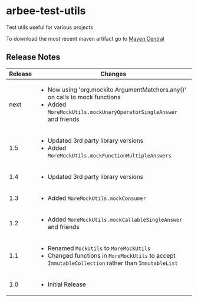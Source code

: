 # arbee-test-utils
Test utils useful for various projects

To download the most recent maven artifact go to [Maven Central](http://search.maven.org/#search%7Cga%7C1%7Cg%3A%22com.github.richard-ballard%22)

## Release Notes
Release | Changes
--- |  ---
next | <ul><li>Now using 'org.mockito.ArgumentMatchers.any()' on calls to mock functions</li><li>Added `MoreMockUtils.mockUnaryOperatorSingleAnswer` and friends</ul>
1.5 | <ul><li>Updated 3rd party library versions</li><li>Added `MoreMockUtils.mockFunctionMultipleAnswers`</li></ul>
1.4 | <ul><li>Updated 3rd party library versions</li></ul>
1.3 | <ul><li>Added `MoreMockUtils.mockConsumer`</li></ul>
1.2 | <ul><li>Added `MoreMockUtils.mockCallableSingleAnswer` and friends</li></ul>
1.1 | <ul><li>Renamed `MockUtils` to `MoreMockUtils`</li><li>Changed functions in `MoreMockUtils` to accept `ImmutableCollection` rather than `ImmutableList`</li></ul>
1.0 | <ul><li>Initial Release</li></ul>

